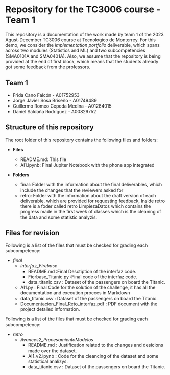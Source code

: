 # Repository for the TC3006 course - Team 1
This repository is a documentation of the work made by team 1 of the 2023 Agust-December TC3006 course at Tecnológico de Monterrey. For this demo, we consider the *implementation portfolio* deliverable, which spans across two modules (Statistics and ML) and two subcompetencies (SMA0101A and SMA0401A). Also, we assume that the repository is being provided at the end of first block, which means that the students already got some feedback from the professors. 

## Team 1
  * Frida Cano Falcón - A01752953
  * Jorge Javier Sosa Briseño - A01749489
  * Guillermo Romeo Cepeda Medina - A01284015
  * Daniel Saldaña Rodríguez - A00829752
 
## Structure of this repository
The root folder of this repository contains the following files and folders: 

* **Files**
  * README.md: This file
  * AI1.ipynb: Final Jupiter Notebook with the phone app integrated   

* **Folders**
  * final: Folder with the information about the final deliverables, which include the changes that the reviewers asked for
  * retro: Folder with the information about the draft version of each deliverable, which are provided for requesting feedback, Inside retro there is a foder called retro LimpiezaDatos which contains the progress made in the first week of classes which is the cleaning of the data and some statistic analyzis.

## Files for revision
Following is a list of the files that must be checked for grading each subcompetency: 
* *final*
	* *interfaz_Firebase*
		* README.md :Final Desctiption of the interfaz code.
		* Fierbase_Titanic.py :Final code of the interfaz code.
		* data_titanic.csv : Dataset of the passengers on board the Titanic.  
	* AI1.py : Final Code for the solution of the challenge, it has all the documentation and execution procces in Markdown  
	* data_titanic.csv : Dataset of the passengers on board the Titanic.
	* Documentacion_Final_Reto_interfaz.pdf : PDF document with the project detailed information.


Following is a list of the files that must be checked for grading each subcompetency: 
* *retro*
	* *Avances2_ProcesamientoModelos*
		* README.md : Justification related to the changes and desicions made over the dataset.  
		* AI1_v2.ipynb : Code for the cleancing of the dataset and some statistical analizys.  
		* data_titanic.csv : Dataset of the passengers on board the Titanic.
